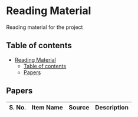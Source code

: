 # Reading Material

Reading material for the project

## Table of contents

- [Reading Material](#reading-material)
    - [Table of contents](#table-of-contents)
    - [Papers](#papers)

## Papers

| S. No. | Item Name | Source | Description |
| :----- | :-------- | :----- | :---------- |
